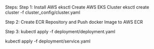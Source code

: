 Steps:
Step 1:
Install AWS eksctl
Create AWS EKS Cluster
eksctl create cluster -f cluster_config/cluster.yaml

Step 2:
Create ECR Repository and
Push docker Image to AWS ECR

Step 3: 
kubectl apply -f deployment/deployment.yaml

kubectl apply -f deployment/service.yaml